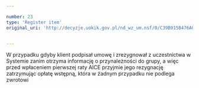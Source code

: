 ```yaml
---

number: 23
type: 'Register item'
original_uri: 'http://decyzje.uokik.gov.pl/nd_wz_um.nsf/0/C39B915B476ACC81C12572DD003293C3?OpenDocument'


---
```


W przypadku gdyby klient podpisał umowę i zrezygnował z uczestnictwa w Systemie zanim otrzyma informację o przynależności do grupy, a więc przed wpłaceniem pierwszej raty AICE przyjmie jego rezygnację zatrzymując opłatę wstępną, która w żadnym przypadku nie podlega zwrotowi
